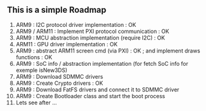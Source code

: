 ## This is a simple Roadmap
<ol>
    <li>ARM9 : I2C protocol driver implementation : OK</li>
    <li>ARM9 / ARM11 : Implement PXI protocol communication : OK</li>
    <li>ARM9 : MCU abstraction implementation (require I2C) : OK</li>
    <li>ARM11 : GPU driver implementation : OK</li>
    <li>ARM9 : abstract ARM11 screen cmd (via PXI) : OK ; and implement draws functions : OK</li>
    <li>ARM9 : SoC info / abstraction implementation (for fetch SoC info for exemple isNew3DS)</li>
    <li>ARM9 : Download SDMMC drivers</li>
    <li>ARM9 : Create Crypto drivers : OK</li>
    <li>ARM9 : Download FatFS drivers and connect it to SDMMC driver</li>
    <li>ARM9 : Create Bootloader class and start the boot process</li>
    <li>Lets see after ...</li>
</ol>